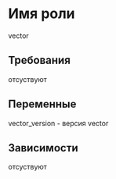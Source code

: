 Имя роли
=========

vector

Требования
------------

отсуствуют

Переменные
--------------

vector_version - версия vector

Зависимости
------------

отсуствуют

